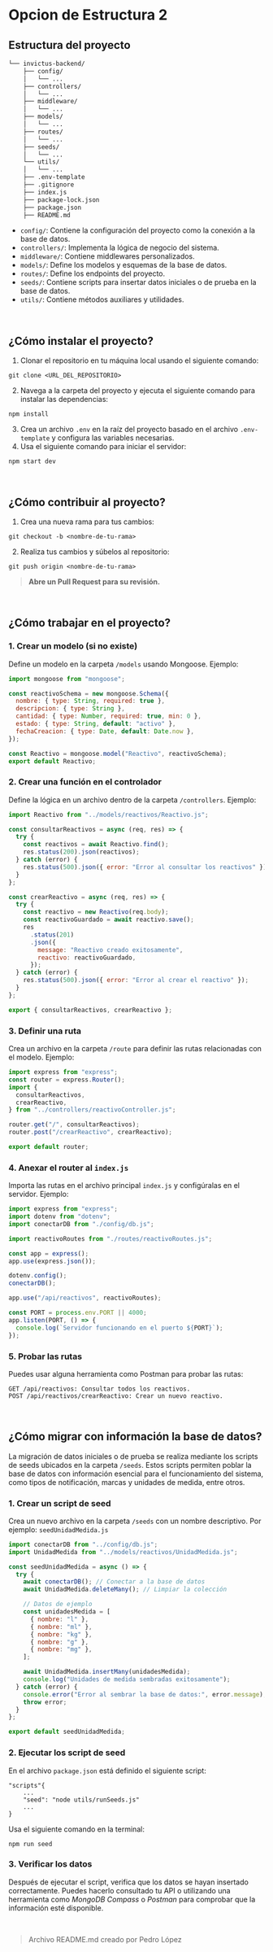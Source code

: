 # Opcion de Estructura 2

## Estructura del proyecto

```bash
└── invictus-backend/
    ├── config/
    │   └── ...
    ├── controllers/
    │   └── ...
    ├── middleware/
    │   └── ...
    ├── models/
    │   └── ...
    ├── routes/
    │   └── ...
    ├── seeds/
    │   └── ...
    └── utils/
    │   └── ...
    ├── .env-template
    ├── .gitignore
    ├── index.js
    ├── package-lock.json
    ├── package.json
    ├── README.md

```

- `config/`: Contiene la configuración del proyecto como la conexión a la base de datos.
- `controllers/`: Implementa la lógica de negocio del sistema.
- `middleware/`: Contiene middlewares personalizados.
- `models/`: Define los modelos y esquemas de la base de datos.
- `routes/`: Define los endpoints del proyecto.
- `seeds/`: Contiene scripts para insertar datos iniciales o de prueba en la base de datos.
- `utils/`: Contiene métodos auxiliares y utilidades.

<br>

## ¿Cómo instalar el proyecto?

1. Clonar el repositorio en tu máquina local usando el siguiente comando:

```
git clone <URL_DEL_REPOSITORIO>
```

2. Navega a la carpeta del proyecto y ejecuta el siguiente comando para instalar las dependencias:

```
npm install
```

3. Crea un archivo `.env` en la raíz del proyecto basado en el archivo `.env-template` y configura las variables necesarias.
4. Usa el siguiente comando para iniciar el servidor:

```
npm start dev
```

<br>

## ¿Cómo contribuir al proyecto?

1. Crea una nueva rama para tus cambios:

```
git checkout -b <nombre-de-tu-rama>
```

2. Realiza tus cambios y súbelos al repositorio:

```
git push origin <nombre-de-tu-rama>
```

> **Abre un Pull Request para su revisión.**

<br>

## ¿Cómo trabajar en el proyecto?

### 1. Crear un modelo (si no existe)

Define un modelo en la carpeta `/models` usando Mongoose. Ejemplo:

```javascript
import mongoose from "mongoose";

const reactivoSchema = new mongoose.Schema({
  nombre: { type: String, required: true },
  descripcion: { type: String },
  cantidad: { type: Number, required: true, min: 0 },
  estado: { type: String, default: "activo" },
  fechaCreacion: { type: Date, default: Date.now },
});

const Reactivo = mongoose.model("Reactivo", reactivoSchema);
export default Reactivo;
```

### 2. Crear una función en el controlador

Define la lógica en un archivo dentro de la carpeta `/controllers`. Ejemplo:

```javascript
import Reactivo from "../models/reactivos/Reactivo.js";

const consultarReactivos = async (req, res) => {
  try {
    const reactivos = await Reactivo.find();
    res.status(200).json(reactivos);
  } catch (error) {
    res.status(500).json({ error: "Error al consultar los reactivos" });
  }
};

const crearReactivo = async (req, res) => {
  try {
    const reactivo = new Reactivo(req.body);
    const reactivoGuardado = await reactivo.save();
    res
      .status(201)
      .json({
        message: "Reactivo creado exitosamente",
        reactivo: reactivoGuardado,
      });
  } catch (error) {
    res.status(500).json({ error: "Error al crear el reactivo" });
  }
};

export { consultarReactivos, crearReactivo };
```

### 3. Definir una ruta

Crea un archivo en la carpeta `/route` para definir las rutas relacionadas con el modelo. Ejemplo:

```javascript
import express from "express";
const router = express.Router();
import {
  consultarReactivos,
  crearReactivo,
} from "../controllers/reactivoController.js";

router.get("/", consultarReactivos);
router.post("/crearReactivo", crearReactivo);

export default router;
```

### 4. Anexar el router al `index.js`

Importa las rutas en el archivo principal `index.js` y configúralas en el servidor. Ejemplo:

```javascript
import express from "express";
import dotenv from "dotenv";
import conectarDB from "./config/db.js";

import reactivoRoutes from "./routes/reactivoRoutes.js";

const app = express();
app.use(express.json());

dotenv.config();
conectarDB();

app.use("/api/reactivos", reactivoRoutes);

const PORT = process.env.PORT || 4000;
app.listen(PORT, () => {
  console.log(`Servidor funcionando en el puerto ${PORT}`);
});
```

### 5. Probar las rutas

Puedes usar alguna herramienta como Postman para probar las rutas:

```
GET /api/reactivos: Consultar todos los reactivos.
POST /api/reactivos/crearReactivo: Crear un nuevo reactivo.
```

<br>

## ¿Cómo migrar con información la base de datos?

La migración de datos iniciales o de prueba se realiza mediante los scripts de seeds ubicados en la carpeta `/seeds`. Estos scripts permiten poblar la base de datos con información esencial para el funcionamiento del sistema, como tipos de notificación, marcas y unidades de medida, entre otros.

### 1. Crear un script de seed

Crea un nuevo archivo en la carpeta `/seeds` con un nombre descriptivo. Por ejemplo: `seedUnidadMedida.js`

```javascript
import conectarDB from "../config/db.js";
import UnidadMedida from "../models/reactivos/UnidadMedida.js";

const seedUnidadMedida = async () => {
  try {
    await conectarDB(); // Conectar a la base de datos
    await UnidadMedida.deleteMany(); // Limpiar la colección

    // Datos de ejemplo
    const unidadesMedida = [
      { nombre: "l" },
      { nombre: "ml" },
      { nombre: "kg" },
      { nombre: "g" },
      { nombre: "mg" },
    ];

    await UnidadMedida.insertMany(unidadesMedida);
    console.log("Unidades de medida sembradas exitosamente");
  } catch (error) {
    console.error("Error al sembrar la base de datos:", error.message);
    throw error;
  }
};

export default seedUnidadMedida;
```

### 2. Ejecutar los script de seed

En el archivo `package.json` está definido el siguiente script:

```
"scripts"{
    ...
    "seed": "node utils/runSeeds.js"
    ...
}
```

Usa el siguiente comando en la terminal:

```
npm run seed
```

### 3. Verificar los datos

Después de ejecutar el script, verifica que los datos se hayan insertado correctamente. Puedes hacerlo consultado tu API o utilizando una herramienta como _MongoDB Compass_ o _Postman_ para comprobar que la información esté disponible.

<br>

> Archivo README.md creado por Pedro López
